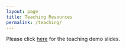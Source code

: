 ```yaml
---
layout: page
title: Teaching Resources
permalink: /teaching/
---
```

Please click [here](docs/slides.pdf) for the teaching demo slides.
